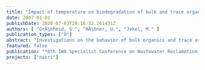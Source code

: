 ```yaml
---
title: "Impact of temperature on biodegradation of bulk and trace organics during soil passage in an indirect reuse system"
date: 2007-01-01
publishDate: 2020-07-03T20:16:32.261431Z
authors: [ "GrÃ¼nheid, S.", "HÃ¼bner, U.", "Jekel, M." ]
publication_types: ["0"]
abstract: "Investigations on the behavior of bulk organics and trace organic compounds in a temperated soil column system are reported. Objective of the research was to assess the importance of temperature for the degradation of bulk and trace organics. The analysis of the bulk organic behavior showed a fast mineralization of easy degradable organic carbon in the first few centimeters of the columns, which does not seem to be temperature-dependent. Along the further infiltration path an influence of the different temperatures on the bioactivity was clearly visible. However, a significant increase of mineralization potential of bulk organic compounds with increasing temperature was shown. The monitoring of the single organic pollutants Iopromide, Sulfamethoxazole and naphthalenedisulfonic acids showed that temperature has an influence on the degradation behavior of the monitored compounds. In most cases higher temperatures increased the mineralization potential."
featured: false
publication: "*6th IWA Specialist Conference on Wastewater Reclamation and Reuse for Sustainability*"
projects: ["nasri"]
---
```



